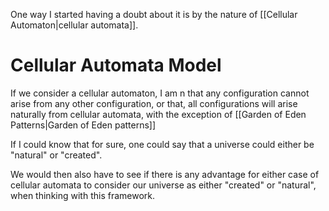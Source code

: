 One way I started having a doubt about it is by the nature of [[Cellular Automaton|cellular automata]].
# Cellular Automata Model
If we consider a cellular automaton, I am n that any configuration cannot arise from any other configuration, or that, all configurations will arise naturally from cellular automata, with the exception of [[Garden of Eden Patterns|Garden of Eden patterns]]

If I could know that for sure, one could say that a universe could either be "natural" or "created".

We would then also have to see if there is any advantage for either case of cellular automata to consider our universe as either "created" or "natural", when thinking with this framework.